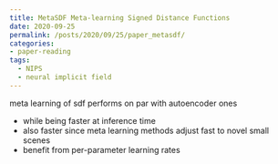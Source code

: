 ```yaml
---
title: MetaSDF Meta-learning Signed Distance Functions
date: 2020-09-25
permalink: /posts/2020/09/25/paper_metasdf/
categories:
- paper-reading
tags:
  - NIPS
  - neural implicit field
---
```


meta learning of sdf performs on par with autoencoder ones
- while being faster at inference time
- also faster since meta learning methods adjust fast to novel small scenes
- benefit from per-parameter learning rates